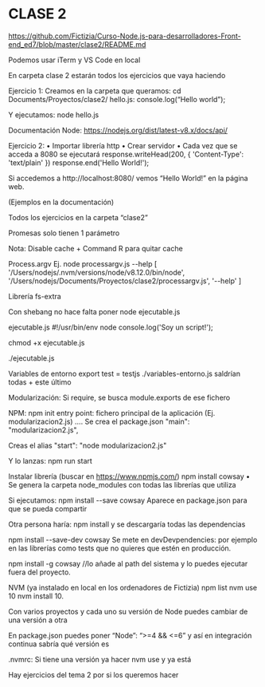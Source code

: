 # CLASE 2

https://github.com/Fictizia/Curso-Node.js-para-desarrolladores-Front-end_ed7/blob/master/clase2/README.md

Podemos usar iTerm y VS Code en local

En carpeta clase 2 estarán todos los ejercicios que vaya haciendo

Ejercicio 1:
Creamos en la carpeta que queramos:
cd Documents/Proyectos/clase2/
hello.js:
console.log(“Hello world”);

Y ejecutamos:
node hello.js

Documentación Node: https://nodejs.org/dist/latest-v8.x/docs/api/

Ejercicio 2:
    • Importar librería http
    • Crear servidor
    • Cada vez que se acceda a 8080 se ejecutará 
response.writeHead(200, {
        'Content-Type': 'text/plain'
    })
    response.end('Hello World!');


Si accedemos a http://localhost:8080/ vemos “Hello World!” en la página web.

(Ejemplos en la documentación)

Todos los ejercicios en la carpeta “clase2”

Promesas solo tienen 1 parámetro

Nota: Disable cache + Command R para quitar cache


Process.argv
Ej.
node processargv.js --help
[ '/Users/nodejs/.nvm/versions/node/v8.12.0/bin/node',
  '/Users/nodejs/Documents/Proyectos/clase2/processargv.js',
  '--help' ]

Librería fs-extra

Con shebang no hace falta poner node ejecutable.js

ejecutable.js
#!/usr/bin/env node
console.log('Soy un script!');

chmod +x ejecutable.js

./ejecutable.js

Variables de entorno
export test = testjs
./variables-entorno.js saldrían todas + este último

Modularización:
Si require, se busca module.exports de ese fichero

NPM:
npm init
entry point: fichero principal de la aplicación (Ej. modularizacion2.js)
….
Se crea el package.json
"main": "modularizacion2.js",

Creas el alias "start": "node modularizacion2.js"

Y lo lanzas: npm run start


Instalar librería (buscar en https://www.npmjs.com/)
npm install cowsay
    • Se genera la carpeta node_modules con todas las librerías que utiliza

Si ejecutamos: npm install --save cowsay
Aparece en package.json para que se pueda compartir

Otra persona haría: npm install y se descargaría todas las dependencias

npm install --save-dev cowsay 
Se mete en devDevpendencies: por ejemplo en las librerías como tests que no quieres que estén en producción.

npm install -g cowsay //lo añade al path del sistema y lo puedes ejecutar fuera del proyecto. 

NVM (ya instalado en local en los ordenadores de Fictizia)
npm list
nvm use 10
nvm install 10.

Con varios proyectos y cada uno su versión de Node puedes cambiar de una versión a otra

En package.json puedes poner
“Node”: “>=4 && <=6” y así en integración continua sabría qué versión es

.nvmrc: Si tiene una versión ya hacer nvm use y ya está

Hay ejercicios del tema 2 por si los queremos hacer






